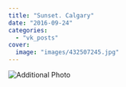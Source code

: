 ```yaml
---
title: "Sunset. Calgary"
date: "2016-09-24"
categories: 
  - "vk_posts"
cover:
  image: "images/432507245.jpg"
---
```


![Additional Photo](https://vodpop.ru/wp-content/uploads/2023/07/432507246.jpg)
